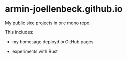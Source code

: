 # armin-joellenbeck.github.io
My public side projects in one mono repo.

This includes:

* my homepage deployd to GitHub pages

* experiments with Rust
